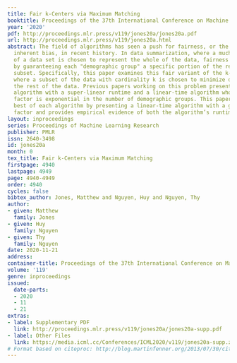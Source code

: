 ```yaml
---
title: Fair k-Centers via Maximum Matching
booktitle: Proceedings of the 37th International Conference on Machine Learning
year: '2020'
pdf: http://proceedings.mlr.press/v119/jones20a/jones20a.pdf
url: http://proceedings.mlr.press/v119/jones20a.html
abstract: The field of algorithms has seen a push for fairness, or the removal of
  inherent bias, in recent history. In data summarization, where a much smaller subset
  of a data set is chosen to represent the whole of the data, fairness can be introduced
  by guaranteeing each "demographic group" a specific portion of the representative
  subset. Specifically, this paper examines this fair variant of the k-centers problem,
  where a subset of the data with cardinality k is chosen to minimize distance to
  the rest of the data. Previous papers working on this problem presented both a 3-approximation
  algorithm with a super-linear runtime and a linear-time algorithm whose approximation
  factor is exponential in the number of demographic groups. This paper combines the
  best of each algorithm by presenting a linear-time algorithm with a guaranteed 3-approximation
  factor and provides empirical evidence of both the algorithm’s runtime and effectiveness.
layout: inproceedings
series: Proceedings of Machine Learning Research
publisher: PMLR
issn: 2640-3498
id: jones20a
month: 0
tex_title: Fair k-Centers via Maximum Matching
firstpage: 4940
lastpage: 4949
page: 4940-4949
order: 4940
cycles: false
bibtex_author: Jones, Matthew and Nguyen, Huy and Nguyen, Thy
author:
- given: Matthew
  family: Jones
- given: Huy
  family: Nguyen
- given: Thy
  family: Nguyen
date: 2020-11-21
address: 
container-title: Proceedings of the 37th International Conference on Machine Learning
volume: '119'
genre: inproceedings
issued:
  date-parts:
  - 2020
  - 11
  - 21
extras:
- label: Supplementary PDF
  link: http://proceedings.mlr.press/v119/jones20a/jones20a-supp.pdf
- label: Other Files
  link: https://media.icml.cc/Conferences/ICML2020/v119/jones20a-supp.zip
# Format based on citeproc: http://blog.martinfenner.org/2013/07/30/citeproc-yaml-for-bibliographies/
---
```

